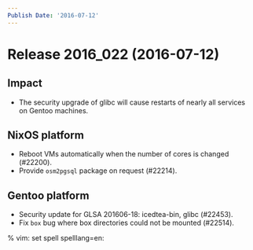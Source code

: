 ```yaml
---
Publish Date: '2016-07-12'
---
```


# Release 2016_022 (2016-07-12)

## Impact

- The security upgrade of glibc will cause restarts of nearly all services on
  Gentoo machines.

## NixOS platform

- Reboot VMs automatically when the number of cores is changed (#22200).
- Provide `osm2pgsql` package on request (#22214).

## Gentoo platform

- Security update for GLSA 201606-18: icedtea-bin, glibc (#22453).
- Fix `box` bug where box directories could not be mounted (#22514).

% vim: set spell spelllang=en:
